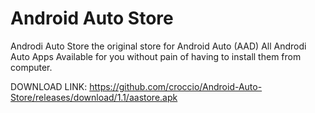 # Android Auto Store
Androdi Auto Store the original store for Android Auto (AAD)
All Androdi Auto Apps Available for you without pain of having to install them from computer.

DOWNLOAD LINK: https://github.com/croccio/Android-Auto-Store/releases/download/1.1/aastore.apk
